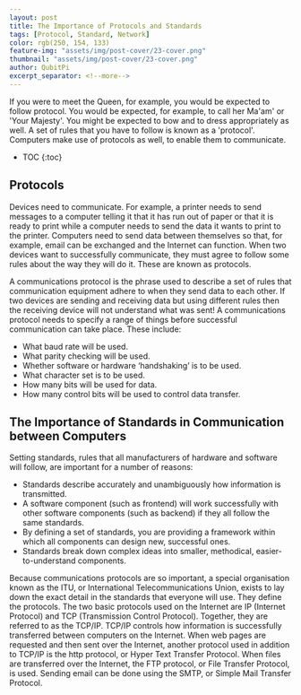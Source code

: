 ```yaml
---
layout: post
title: The Importance of Protocols and Standards
tags: [Protocol, Standard, Network]
color: rgb(250, 154, 133)
feature-img: "assets/img/post-cover/23-cover.png"
thumbnail: "assets/img/post-cover/23-cover.png"
author: QubitPi
excerpt_separator: <!--more-->
---
```


If you were to meet the Queen, for example, you would be expected to follow protocol. You would be expected, for
example, to call her Ma'am' or 'Your Majesty'. You might be expected to bow and to dress appropriately as well. A set of
rules that you have to follow is known as a 'protocol'. Computers make use of protocols as well, to enable them to
communicate.

<!--more-->

* TOC
{:toc}

## Protocols

Devices need to communicate. For example, a printer needs to send messages to a computer telling it that it has run out
of paper or that it is ready to print while a computer needs to send the data it wants to print to the printer.
Computers need to send data between themselves so that, for example, email can be exchanged and the Internet can
function. When two devices want to successfully communicate, they must agree to follow some rules about the way they
will do it. These are known as protocols.

A communications protocol is the phrase used to describe a set of rules that communication equipment adhere to when they
send data to each other. If two devices are sending and receiving data but using different rules then the receiving
device will not understand what was sent! A communications protocol needs to specify a range of things before successful
communication can take place. These include:

* What baud rate will be used.
* What parity checking will be used.
* Whether software or hardware ‘handshaking’ is to be used.
* What character set is to be used.
* How many bits will be used for data.
* How many control bits will be used to control data transfer.

## The Importance of Standards in Communication between Computers 

Setting standards, rules that all manufacturers of hardware and software will follow, are important for a number of
reasons:

* Standards describe accurately and unambiguously how information is transmitted.
* A software component (such as frontend) will work successfully with other software components (such as backend) if
  they all follow the same standards.
* By defining a set of standards, you are providing a framework within which all components can design new, successful
  ones.
* Standards break down complex ideas into smaller, methodical, easier-to-understand components.

Because communications protocols are so important, a special organisation known as the ITU, or International
Telecommunications Union, exists to lay down the exact detail in the standards that everyone will use. They define the
protocols. The two basic protocols used on the Internet are IP (Internet Protocol) and TCP (Transmission Control
Protocol). Together, they are referred to as the TCP/IP. TCP/IP controls how information is successfully transferred
between computers on the Internet. When web pages are requested and then sent over the Internet, another protocol used
in addition to TCP/IP is the http protocol, or Hyper Text Transfer Protocol. When files are transferred over the
Internet, the FTP protocol, or File Transfer Protocol, is used. Sending email can be done using the SMTP, or Simple Mail
Transfer Protocol.
